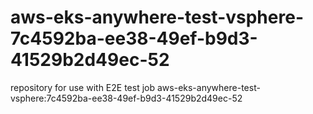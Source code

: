 # aws-eks-anywhere-test-vsphere-7c4592ba-ee38-49ef-b9d3-41529b2d49ec-52
repository for use with E2E test job aws-eks-anywhere-test-vsphere:7c4592ba-ee38-49ef-b9d3-41529b2d49ec-52
